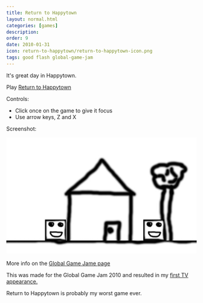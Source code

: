 ```yaml
---
title: Return to Happytown
layout: normal.html
categories: [games]
description: 
order: 9
date: 2010-01-31
icon: return-to-happytown/return-to-happytown-icon.png
tags: good flash global-game-jam
---
```


It's great day in Happytown.

Play [Return to Happytown](play/)

Controls:

* Click once on the game to give it focus
* Use arrow keys, Z and X

Screenshot:

![screenshot](return-to-happytown-screenshot.jpg)

More info on the [Global Game Jame page](http://archive.globalgamejam.org/2010/return-happytown)

This was made for the Global Game Jam 2010 and resulted in my [first TV appearance.](https://www.youtube.com/watch?v=2sZX9n0YC7w)

Return to Happytown is probably my worst game ever.

